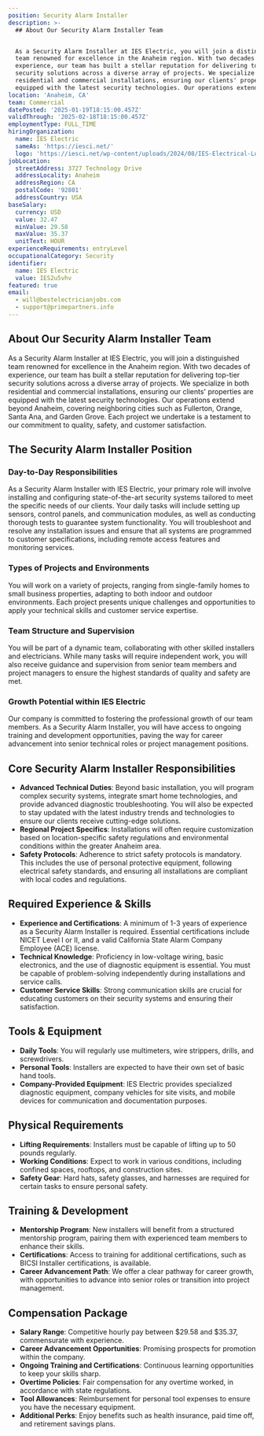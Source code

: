 ```yaml
---
position: Security Alarm Installer
description: >-
  ## About Our Security Alarm Installer Team


  As a Security Alarm Installer at IES Electric, you will join a distinguished
  team renowned for excellence in the Anaheim region. With two decades of
  experience, our team has built a stellar reputation for delivering top-tier
  security solutions across a diverse array of projects. We specialize in both
  residential and commercial installations, ensuring our clients' properties are
  equipped with the latest security technologies. Our operations extend beyon...
location: 'Anaheim, CA'
team: Commercial
datePosted: '2025-01-19T18:15:00.457Z'
validThrough: '2025-02-18T18:15:00.457Z'
employmentType: FULL_TIME
hiringOrganization:
  name: IES Electric
  sameAs: 'https://iesci.net/'
  logo: 'https://iesci.net/wp-content/uploads/2024/08/IES-Electrical-Logo-color.png'
jobLocation:
  streetAddress: 3727 Technology Drive
  addressLocality: Anaheim
  addressRegion: CA
  postalCode: '92801'
  addressCountry: USA
baseSalary:
  currency: USD
  value: 32.47
  minValue: 29.58
  maxValue: 35.37
  unitText: HOUR
experienceRequirements: entryLevel
occupationalCategory: Security
identifier:
  name: IES Electric
  value: IES2u5vhv
featured: true
email:
  - will@bestelectricianjobs.com
  - support@primepartners.info
---
```




## About Our Security Alarm Installer Team

As a Security Alarm Installer at IES Electric, you will join a distinguished team renowned for excellence in the Anaheim region. With two decades of experience, our team has built a stellar reputation for delivering top-tier security solutions across a diverse array of projects. We specialize in both residential and commercial installations, ensuring our clients' properties are equipped with the latest security technologies. Our operations extend beyond Anaheim, covering neighboring cities such as Fullerton, Orange, Santa Ana, and Garden Grove. Each project we undertake is a testament to our commitment to quality, safety, and customer satisfaction.

## The Security Alarm Installer Position

### Day-to-Day Responsibilities

As a Security Alarm Installer with IES Electric, your primary role will involve installing and configuring state-of-the-art security systems tailored to meet the specific needs of our clients. Your daily tasks will include setting up sensors, control panels, and communication modules, as well as conducting thorough tests to guarantee system functionality. You will troubleshoot and resolve any installation issues and ensure that all systems are programmed to customer specifications, including remote access features and monitoring services.

### Types of Projects and Environments

You will work on a variety of projects, ranging from single-family homes to small business properties, adapting to both indoor and outdoor environments. Each project presents unique challenges and opportunities to apply your technical skills and customer service expertise.

### Team Structure and Supervision

You will be part of a dynamic team, collaborating with other skilled installers and electricians. While many tasks will require independent work, you will also receive guidance and supervision from senior team members and project managers to ensure the highest standards of quality and safety are met.

### Growth Potential within IES Electric

Our company is committed to fostering the professional growth of our team members. As a Security Alarm Installer, you will have access to ongoing training and development opportunities, paving the way for career advancement into senior technical roles or project management positions.

## Core Security Alarm Installer Responsibilities

- **Advanced Technical Duties**: Beyond basic installation, you will program complex security systems, integrate smart home technologies, and provide advanced diagnostic troubleshooting. You will also be expected to stay updated with the latest industry trends and technologies to ensure our clients receive cutting-edge solutions.
- **Regional Project Specifics**: Installations will often require customization based on location-specific safety regulations and environmental conditions within the greater Anaheim area.
- **Safety Protocols**: Adherence to strict safety protocols is mandatory. This includes the use of personal protective equipment, following electrical safety standards, and ensuring all installations are compliant with local codes and regulations.

## Required Experience & Skills

- **Experience and Certifications**: A minimum of 1-3 years of experience as a Security Alarm Installer is required. Essential certifications include NICET Level I or II, and a valid California State Alarm Company Employee (ACE) license.
- **Technical Knowledge**: Proficiency in low-voltage wiring, basic electronics, and the use of diagnostic equipment is essential. You must be capable of problem-solving independently during installations and service calls.
- **Customer Service Skills**: Strong communication skills are crucial for educating customers on their security systems and ensuring their satisfaction.

## Tools & Equipment

- **Daily Tools**: You will regularly use multimeters, wire strippers, drills, and screwdrivers.
- **Personal Tools**: Installers are expected to have their own set of basic hand tools.
- **Company-Provided Equipment**: IES Electric provides specialized diagnostic equipment, company vehicles for site visits, and mobile devices for communication and documentation purposes.

## Physical Requirements

- **Lifting Requirements**: Installers must be capable of lifting up to 50 pounds regularly.
- **Working Conditions**: Expect to work in various conditions, including confined spaces, rooftops, and construction sites.
- **Safety Gear**: Hard hats, safety glasses, and harnesses are required for certain tasks to ensure personal safety.

## Training & Development

- **Mentorship Program**: New installers will benefit from a structured mentorship program, pairing them with experienced team members to enhance their skills.
- **Certifications**: Access to training for additional certifications, such as BICSI Installer certifications, is available.
- **Career Advancement Path**: We offer a clear pathway for career growth, with opportunities to advance into senior roles or transition into project management.

## Compensation Package

- **Salary Range**: Competitive hourly pay between $29.58 and $35.37, commensurate with experience.
- **Career Advancement Opportunities**: Promising prospects for promotion within the company.
- **Ongoing Training and Certifications**: Continuous learning opportunities to keep your skills sharp.
- **Overtime Policies**: Fair compensation for any overtime worked, in accordance with state regulations.
- **Tool Allowances**: Reimbursement for personal tool expenses to ensure you have the necessary equipment.
- **Additional Perks**: Enjoy benefits such as health insurance, paid time off, and retirement savings plans.